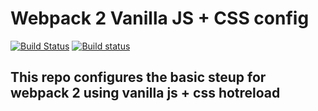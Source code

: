 # Webpack 2 Vanilla JS + CSS config

[![Build Status](https://travis-ci.org/iondrimba/webpack-2-vanillajs-css.svg?branch=master)](https://travis-ci.org/iondrimba/webpack-2-vanillajs-css) [![Build status](https://ci.appveyor.com/api/projects/status/uvev57r7jrsfh7ua/branch/master?svg=true)](https://ci.appveyor.com/project/iondrimba/webpack-2-vanillajs-css/branch/master)

## This repo configures the basic steup for webpack 2 using vanilla js + css hotreload